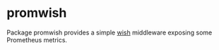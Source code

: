 # promwish

Package promwish provides a simple [wish](http://github.com/charmbracelet/wish) middleware exposing some Prometheus metrics.
